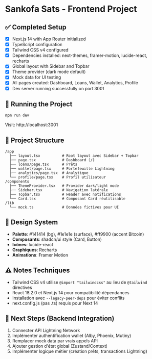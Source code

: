 # Sankofa Sats - Frontend Project

## ✅ Completed Setup

- [x] Next.js 14 with App Router initialized
- [x] TypeScript configuration
- [x] Tailwind CSS v4 configured
- [x] Dependencies installed: next-themes, framer-motion, lucide-react, recharts
- [x] Global layout with Sidebar and Topbar
- [x] Theme provider (dark mode default)
- [x] Mock data for UI testing
- [x] All pages created: Dashboard, Loans, Wallet, Analytics, Profile
- [x] Dev server running successfully on port 3001

## 🚀 Running the Project

```bash
npm run dev
```

Visit: http://localhost:3001

## 📁 Project Structure

```
/app
  ├── layout.tsx          # Root layout avec Sidebar + Topbar
  ├── page.tsx            # Dashboard (/)
  ├── loans/page.tsx      # Prêts
  ├── wallet/page.tsx     # Portefeuille Lightning
  ├── analytics/page.tsx  # Analytique
  └── profile/page.tsx    # Profil utilisateur
/components
  ├── ThemeProvider.tsx   # Provider dark/light mode
  ├── Sidebar.tsx         # Navigation latérale
  ├── Topbar.tsx          # Header avec notifications
  └── Card.tsx            # Composant Card réutilisable
/lib
  └── mock.ts             # Données fictives pour UI
```

## 🎨 Design System

- **Palette**: #141414 (bg), #1e1e1e (surface), #ff9900 (accent Bitcoin)
- **Composants**: shadcn/ui style (Card, Button)
- **Icônes**: lucide-react
- **Graphiques**: Recharts
- **Animations**: Framer Motion

## ⚠️ Notes Techniques

- Tailwind CSS v4 utilise `@import "tailwindcss"` au lieu de `@tailwind` directives
- React 18.2.0 et Next.js 14 pour compatibilité dépendances
- Installation avec `--legacy-peer-deps` pour éviter conflits
- next.config.js (pas .ts) requis pour Next 14

## 🔄 Next Steps (Backend Integration)

1. Connecter API Lightning Network
2. Implémenter authentification wallet (Alby, Phoenix, Mutiny)
3. Remplacer mock data par vrais appels API
4. Ajouter gestion d'état global (Zustand/Context)
5. Implémenter logique métier (création prêts, transactions Lightning)
